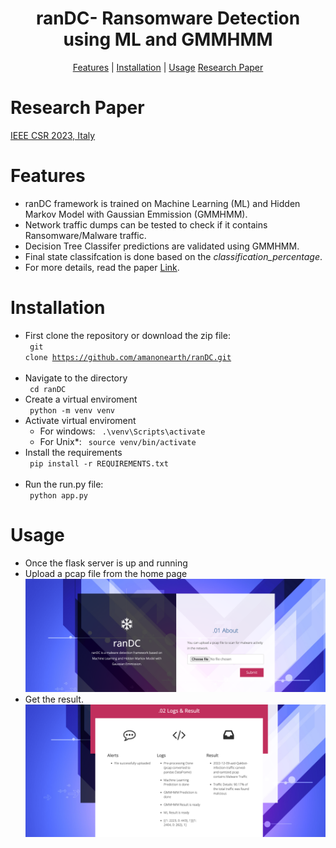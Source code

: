 <h1 align="center">ranDC- Ransomware Detection using ML and GMMHMM</h1>
<p align="center">
  <a href="#features">Features</a> |
  <a href="#installation">Installation</a> |
  <a href="#usage">Usage</a> 
  <a href="#paper">Research Paper</a>
</p>

# Research Paper
<a href="https://ieeexplore.ieee.org/document/10225001">IEEE CSR 2023, Italy</a>

# Features

- ranDC framework is trained on Machine Learning (ML) and Hidden Markov Model with Gaussian Emmission (GMMHMM).
- Network traffic dumps can be tested to check if it contains Ransomware/Malware traffic.
- Decision Tree Classifer predictions are validated using GMMHMM.
- Final state classifcation is done based on the <i>classification_percentage</i>.
- For more details, read the paper <a href="#">Link</a>.

# Installation
- First clone the repository or download the zip file: <br>
<code> git clone https://github.com/amanonearth/ranDC.git </code><br>
- Navigate to the directory<br>
<code> cd ranDC </code><br>
- Create a virtual enviroment<br>
<code> python -m venv venv </code> <br>
- Activate virtual enviroment<br>
  - For windows:
  <code> .\venv\Scripts\activate </code> <br>
  - For Unix*:
  <code> source venv/bin/activate </code> <br>
- Install the requirements <br>
<code> pip install -r REQUIREMENTS.txt </code> <br>
- Run the run.py file: <br>
<code> python app.py </code>

# Usage
- Once the flask server is up and running<br>
- Upload a pcap file from the home page<br>
<img src="images/upload.png" alt="upload-image"></a>
- Get the result.<br>
<img src="images/result.png" alt="result-image"></a>
